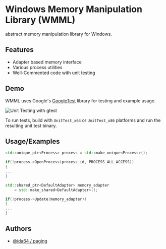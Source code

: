 
# Windows Memory Manipulation Library (WMML)

abstract memory manipulation library for Windows.
## Features

- Adapter based memory interface
- Various process utilities
- Well-Commented code with unit testing
## Demo

WMML uses Google's [GoogleTest](https://github.com/google/googletest) library for testing and example usage.

![Unit Testing with gtest](https://i.ibb.co/HYR8Q7y/image.png)

To run tests, build with `UnitTest_x64` or `UnitTest_x86` platforms and run the resulting unit test binary.

## Usage/Examples

```cpp
std::unique_ptr<Process> process = std::make_unique<Process>();

if(!process->OpenProcess(process_id, PROCESS_ALL_ACCESS))
{
...
}

std::shared_ptr<DefaultAdapter> memory_adapter
    = std::make_shared<DefaultAdapter>();

if(!process->Update(memory_adapter))
{
...
}
```

## Authors

- [@ida64 / paging](https://www.github.com/ida64)

